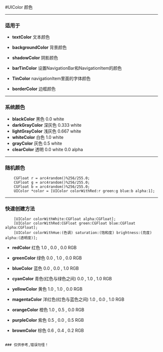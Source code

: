 #UIColor 颜色
***
### 适用于
  - **textColor** 文本颜色
  - **backgroundColor** 背景颜色 
  - **shadowColor** 阴影颜色
  - **barTinColor** 设置NavigationBar和NavigationItem的颜色
  - **TinColor** navigationItem里面的字体颜色
  - **borderColor** 边框颜色
***
### 系统颜色
  - **blackColor** 黑色   0.0 white
  - **darkGrayColor** 深灰色   0.333 white
  - **lightGrayColor** 浅灰色   0.667 white
  - **whiteColor** 白色   1.0 white
  - **grayColor** 灰色   0.5 white
  - **clearColor** 透明   0.0 white 0.0 alpha
***
### 随机颜色
```
    CGFloat r = arc4random()%256/255.0;
    CGFloat g = arc4random()%256/255.0;
    CGFloat b = arc4random()%256/255.0;
    UIColor *color = [UIColor colorWithRed:r green:g blue:b alpha:1];
```
***
### 快速创建方法
```
    [UIColor colorWithWhite:CGFloat alpha:CGFloat];
    [UIColor colorWithRed:CGFloat green:CGFloat blue:CGFloat alpha:CGFloat];
    [UIColor colorWithHue:(色调) saturation:(饱和度) brightness:(亮度) alpha:(透明度)];
```
- **redColor** 红色   1.0 , 0.0 , 0.0 RGB  
- **greenColor** 绿色   0.0 , 1.0 , 0.0 RGB  
- **blueColor** 蓝色   0.0 , 0.0 , 1.0 RGB  
- **cyanColor** 青色(红色与绿色之间)   0.0 , 1.0 , 1.0 RGB 
- **yellowColor** 黄色   1.0 , 1.0 , 0.0 RGB  
- **magentaColor** 洋红色(红色与蓝色之间)   1.0 , 0.0 , 1.0 RGB 
- **orangeColor** 橙色   1.0 , 0.5 , 0.0 RGB  
- **purpleColor** 紫色   0.5 , 0.0 , 0.5 RGB  
- **brownColor** 棕色   0.6 , 0.4 , 0.2 RGB
```

### 仅供参考,错误勿怪！